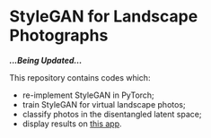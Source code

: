 # StyleGAN for Landscape Photographs

***...Being Updated...***

This repository contains codes which:
- re-implement StyleGAN in PyTorch;
- train StyleGAN for virtual landscape photos;
- classify photos in the disentangled latent space;
- display results on [this app](https://taking-non-existing-photos.herokuapp.com/).

